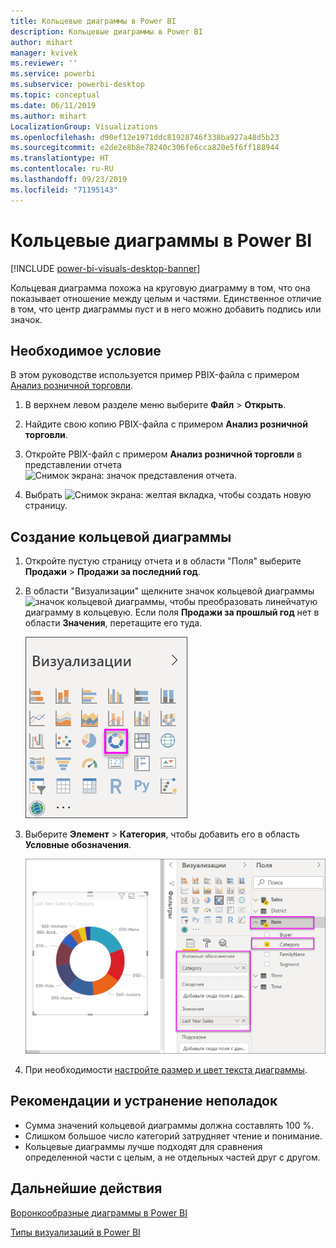 ```yaml
---
title: Кольцевые диаграммы в Power BI
description: Кольцевые диаграммы в Power BI
author: mihart
manager: kvivek
ms.reviewer: ''
ms.service: powerbi
ms.subservice: powerbi-desktop
ms.topic: conceptual
ms.date: 06/11/2019
ms.author: mihart
LocalizationGroup: Visualizations
ms.openlocfilehash: d90ef12e1971ddc81928746f338ba927a48d5b23
ms.sourcegitcommit: e2de2e8b8e78240c306fe6cca820e5f6ff188944
ms.translationtype: HT
ms.contentlocale: ru-RU
ms.lasthandoff: 09/23/2019
ms.locfileid: "71195143"
---
```

# <a name="doughnut-charts-in-power-bi"></a>Кольцевые диаграммы в Power BI

[!INCLUDE [power-bi-visuals-desktop-banner](../includes/power-bi-visuals-desktop-banner.md)]

Кольцевая диаграмма похожа на круговую диаграмму в том, что она показывает отношение между целым и частями. Единственное отличие в том, что центр диаграммы пуст и в него можно добавить подпись или значок.

## <a name="prerequisite"></a>Необходимое условие

В этом руководстве используется пример PBIX-файла с примером [Анализ розничной торговли](http://download.microsoft.com/download/9/6/D/96DDC2FF-2568-491D-AAFA-AFDD6F763AE3/Retail%20Analysis%20Sample%20PBIX.pbix).

1. В верхнем левом разделе меню выберите **Файл** > **Открыть**.
   
2. Найдите свою копию PBIX-файла с примером **Анализ розничной торговли**.

1. Откройте PBIX-файл с примером **Анализ розничной торговли** в представлении отчета ![Снимок экрана: значок представления отчета](media/power-bi-visualization-kpi/power-bi-report-view.png).

1. Выбрать ![Снимок экрана: желтая вкладка,](media/power-bi-visualization-kpi/power-bi-yellow-tab.png) чтобы создать новую страницу.


## <a name="create-a-doughnut-chart"></a>Создание кольцевой диаграммы

1. Откройте пустую страницу отчета и в области "Поля" выберите **Продажи** \> **Продажи за последний год**.  
   
3. В области "Визуализации" щелкните значок кольцевой диаграммы ![значок кольцевой диаграммы](media/power-bi-visualization-doughnut-charts/power-bi-icon.png), чтобы преобразовать линейчатую диаграмму в кольцевую. Если поля **Продажи за прошлый год** нет в области **Значения**, перетащите его туда.
     
   ![Панель визуализации с выбранным значком кольцевой диаграммы](media/power-bi-visualization-doughnut-charts/power-bi-doughnut-chart.png)

4. Выберите **Элемент** \> **Категория**, чтобы добавить его в область **Условные обозначения**. 
     
    ![кольцевая диаграмма рядом с областью полей](media/power-bi-visualization-doughnut-charts/power-bi-doughnut-done.png)

5. При необходимости [настройте размер и цвет текста диаграммы](power-bi-visualization-customize-title-background-and-legend.md). 

## <a name="considerations-and-troubleshooting"></a>Рекомендации и устранение неполадок
* Сумма значений кольцевой диаграммы должна составлять 100 %.
* Слишком большое число категорий затрудняет чтение и понимание.
* Кольцевые диаграммы лучше подходят для сравнения определенной части с целым, а не отдельных частей друг с другом. 

## <a name="next-steps"></a>Дальнейшие действия
[Воронкообразные диаграммы в Power BI](power-bi-visualization-funnel-charts.md)

[Типы визуализаций в Power BI](power-bi-visualization-types-for-reports-and-q-and-a.md)


